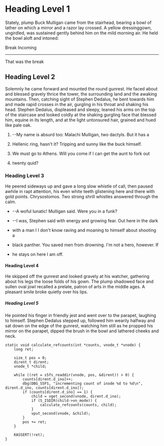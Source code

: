 

# Heading Level 1

Stately, plump Buck Mulligan came from the stairhead, bearing a bowl of
lather on which a mirror and a razor lay crossed. A yellow dressinggown,
ungirdled, was sustained gently behind him on the mild morning air. He
held the bowl aloft and intoned:

Break Incoming

---

That was the break

## Heading Level 2

Solemnly he came forward and mounted the round gunrest. He faced about
and blessed gravely thrice the tower, the surrounding land and the
awaking mountains. Then, catching sight of Stephen Dedalus, he bent
towards him and made rapid crosses in the air, gurgling in his throat
and shaking his head. Stephen Dedalus, displeased and sleepy, leaned
his arms on the top of the staircase and looked coldly at the shaking
gurgling face that blessed him, equine in its length, and at the light
untonsured hair, grained and hued like pale oak.

1. --My name is absurd too: Malachi Mulligan, two dactyls. But it has a

2. Hellenic ring, hasn't it? Tripping and sunny like the buck himself.

3. We must go to Athens. Will you come if I can get the aunt to fork out

4. twenty quid?



### Heading Level 3

He peered sideways up and gave a long slow whistle of call, then paused
awhile in rapt attention, his even white teeth glistening here and there
with gold points. Chrysostomos. Two strong shrill whistles answered
through the calm.

- --A woful lunatic! Mulligan said. Were you in a funk?

- --I was, Stephen said with energy and growing fear. Out here in the dark

- with a man I I don't know raving and moaning to himself about shooting a

- black panther. You saved men from drowning. I'm not a hero, however. If

- he stays on here I am off.


#### Heading Level 4

He skipped off the gunrest and looked gravely at his watcher, gathering
about his legs the loose folds of his gown. The plump shadowed face and
sullen oval jowl recalled a prelate, patron of arts in the middle ages.
A pleasant smile broke quietly over his lips.


##### Heading Level 5

He pointed his finger in friendly jest and went over to the parapet,
laughing to himself. Stephen Dedalus stepped up, followed him wearily
halfway and sat down on the edge of the gunrest, watching him still as
he propped his mirror on the parapet, dipped the brush in the bowl and
lathered cheeks and neck.


```
static void calculate_refcounts(int *counts, vnode_t *vnode) {
    long ret;

    size_t pos = 0;
    dirent_t dirent;
    vnode_t *child;

    while ((ret = s5fs_readdir(vnode, pos, &dirent)) > 0) {
        counts[dirent.d_ino]++;
        dbg(DBG_S5FS, "incrementing count of inode %d to %d\n", dirent.d_ino, counts[dirent.d_ino]);
        if (counts[dirent.d_ino] == 1) {
            child = vget_second(vnode, dirent.d_ino);
            if (S_ISDIR(child->vn_mode)) {
                calculate_refcounts(counts, child);
            }
            vput_second(vnode, &child);
        }
        pos += ret;
    }

    KASSERT(!ret);
}
```
